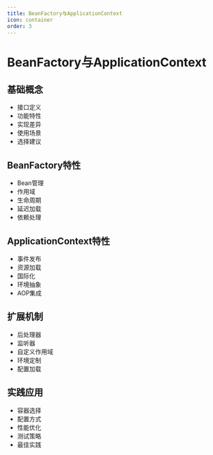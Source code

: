 ```yaml
---
title: BeanFactory与ApplicationContext
icon: container
order: 3
---
```


# BeanFactory与ApplicationContext

## 基础概念
- 接口定义
- 功能特性
- 实现差异
- 使用场景
- 选择建议

## BeanFactory特性
- Bean管理
- 作用域
- 生命周期
- 延迟加载
- 依赖处理

## ApplicationContext特性
- 事件发布
- 资源加载
- 国际化
- 环境抽象
- AOP集成

## 扩展机制
- 后处理器
- 监听器
- 自定义作用域
- 环境定制
- 配置加载

## 实践应用
- 容器选择
- 配置方式
- 性能优化
- 测试策略
- 最佳实践

